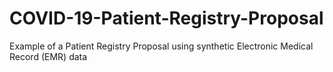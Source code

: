 # COVID-19-Patient-Registry-Proposal
Example of a Patient Registry Proposal using synthetic Electronic Medical Record (EMR) data
